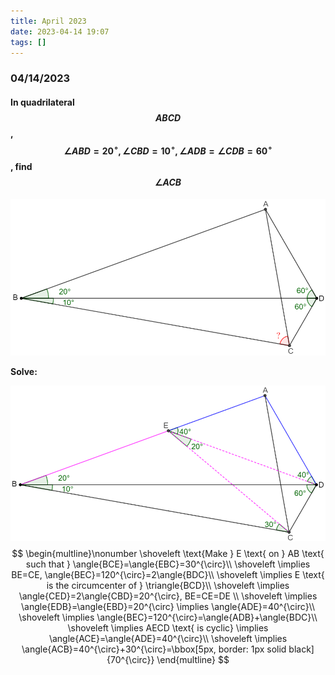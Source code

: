 ```yaml
---
title: April 2023
date: 2023-04-14 19:07
tags: []
---
```


### 04/14/2023

#### In quadrilateral $$ABCD$$, $$\angle{ABD}=20^{\circ}, \angle{CBD}=10^{\circ}, \angle{ADB}=\angle{CDB}=60^{\circ}$$, find $$\angle{ACB}$$

![image-20230414190910603](/assets/images/2023/image-20230414190910603.png)

**Solve:**

![image-20230414191324695](/assets/images/2023/image-20230414191324695.png)
$$
\begin{multline}\nonumber
\shoveleft \text{Make } E \text{ on } AB \text{ such that } \angle{BCE}=\angle{EBC}=30^{\circ}\\
\shoveleft \implies BE=CE, \angle{BEC}=120^{\circ}=2\angle{BDC}\\
\shoveleft \implies E \text{ is the circumcenter of } \triangle{BCD}\\
\shoveleft \implies \angle{CED}=2\angle{CBD}=20^{\circ}, BE=CE=DE \\
\shoveleft \implies \angle{EDB}=\angle{EBD}=20^{\circ} \implies \angle{ADE}=40^{\circ}\\
\shoveleft \implies \angle{BEC}=120^{\circ}=\angle{ADB}+\angle{BDC}\\
\shoveleft \implies AECD \text{ is cyclic} \implies \angle{ACE}=\angle{ADE}=40^{\circ}\\
\shoveleft \implies \angle{ACB}=40^{\circ}+30^{\circ}=\bbox[5px, border: 1px solid black]{70^{\circ}}
\end{multline}
$$
